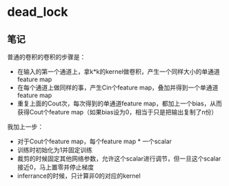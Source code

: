 # dead_lock
## 笔记
普通的卷积的卷积的步骤是：
- 在输入的第一个通道上，拿k*k的kernel做卷积，产生一个同样大小的单通道feature map
- 在每个通道上做同样的事，产生Cin个feature map，叠加并得到一个单通道feature map
- 重复上面的Cout次，每次得到的单通道feature map，都加上一个bias，从而获得Cout个feature map（如果bias设为0，相当于只是把输出复制了n份）

我加上一步：  
- 对于Cout个feature map，每个feature map * 一个scalar
- 训练时初始化为1并固定训练
- 裁剪的时候固定其他网络参数，允许这个scalar进行调节，但一旦这个scalar接近0，马上置零并停止梯度
- inferrance的时候，只计算非0的对应的kernel